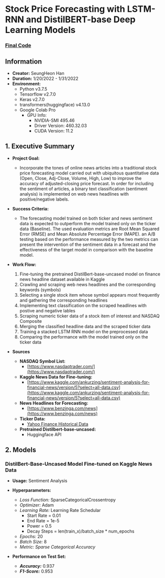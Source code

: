 # Stock Price Forecasting with LSTM-RNN and DistilBERT-base Deep Learning Models
### [Final Code](https://github.com/hshehjue/Stock_Price_Forecasting/blob/main/6.Final_Forecasting.ipynb)

## Information 
* **Creator:** SeungHeon Han
* **Duration:** 1/20/2022 - 1/31/2022
* **Environment:**
  - Python v3.7.5 
  - Tensorflow v2.7.0
  - Keras v2.7.0
  - transformers(huggingface) v4.13.0
  - Google Colab Pro
    - GPU Info: 
      - NVIDIA-SMI 495.46
      - Driver Version: 460.32.03    
      - CUDA Version: 11.2

## 1. Executive Summary
* **Project Goal:**
  - Incorporate the tones of online news articles into a traditional stock price forecasting model carried out with ubiquitous quantitative data (Open, Close, Adj-Close, Volume, High, Low) to improve the accuracy of adjusted-closing price forecast. In order for including the sentiment of articles, a binary text classification (sentiment analysis) is implemented on web news headlines with positive/negative labels.

* **Success Criteria:**
  - The forecasting model trained on both ticker and news sentiment data is expected to outperform the model trained only on the ticker data (Baseline). The used evaluation metrics are Root Mean Squared Error (RMSE) and Mean Absolute Percentage Error (MAPE). an A/B testing based on the performance measured by the two metrics can present the intervention of the sentiment data in a forecast and the effectiveness of the target model in comparison with the baseline model.
  
* **Work Flow:**
  1. Fine-tuning the pretrained DistilBert-base-uncased model on finance news headline dataset available in Kaggle
  2. Crawling and scraping web news headlines and the corresponding keywords (symbols)
  3. Selecting a single stock item whose symbol appears most frequently and gathering the corresponding headlines  
  4. Implementing text classification on the scraped headlines with postive and negative lables
  5. Scraping numeric ticker data of a stock item of interest and NASDAQ Composite
  6. Merging the classified headline data and the scraped ticker data
  7. Training a stacked LSTM RNN model on the preprocessed data
  8. Comparing the performance with the model trained only on the ticker data

* **Sources**
  * **NASDAQ Symbol List:**
    - [https://www.nasdaqtrader.com/](https://www.nasdaqtrader.com/)
  * **Kaggle News Data for Fine-tuning:**
    - [https://www.kaggle.com/ankurzing/sentiment-analysis-for-financial-news/version/5?select=all-data.csv](https://www.kaggle.com/ankurzing/sentiment-analysis-for-financial-news/version/5?select=all-data.csv)
  * **News Headlines for Forecasting:**
    - [https://www.benzinga.com/news](https://www.benzinga.com/news)
  * **Ticker Data:**
    - [Yahoo Finance Historical Data](https://finance.yahoo.com/)
  * **Pretrained Distilbert-base-uncased:**
    - Huggingface API

## 2. Models

### DistilBert-Base-Uncased Model Fine-tuned on Kaggle News Data
  - **Usage:** Sentiment Analysis
  - **Hyperparameters:** 
    - *Loss Function:* SparseCategoricalCrossentropy
    - *Optimizer:* Adam
    - *Learning Rate:* Learning Rate Schedular
      - Start Rate = 0.01
      - End Rate = 1e-5
      - Power = 0.5
      - Decay Steps = len(train_x)/batch_size * num_epochs
    - *Epochs:* 20
    - *Batch Size:* 8
    - *Metric: Sparse Categorical Accuracy*
  
  - **Performance on Test Set:**
    - ***Accuracy:*** 0.937 
    - ***F1-Score:*** 0.953 

       


